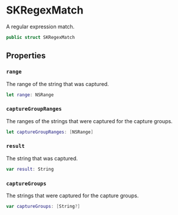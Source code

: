 # SKRegexMatch

A regular expression match.

``` swift
public struct SKRegexMatch
```

## Properties

### `range`

The range of the string that was captured.

``` swift
let range: NSRange
```

### `captureGroupRanges`

The ranges of the strings that were captured for the capture groups.

``` swift
let captureGroupRanges: [NSRange]
```

### `result`

The string that was captured.

``` swift
var result: String
```

### `captureGroups`

The strings that were captured for the capture groups.

``` swift
var captureGroups: [String?]
```
